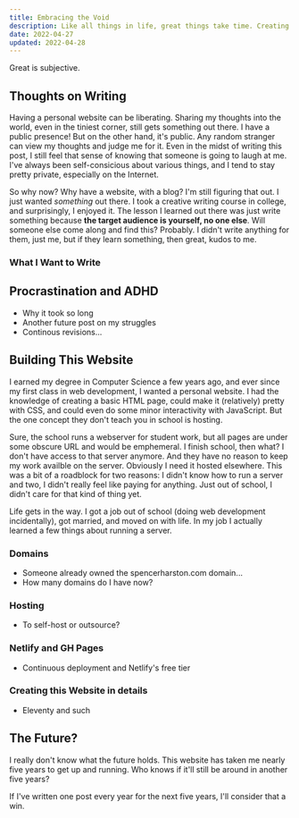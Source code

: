 ```yaml
---
title: Embracing the Void
description: Like all things in life, great things take time. Creating a personal website is one of those things. 
date: 2022-04-27
updated: 2022-04-28
---
```


Great is subjective. 

## Thoughts on Writing

Having a personal website can be liberating. Sharing my thoughts into the world, even in the tiniest corner, still gets something out there. I have a public presence! But on the other hand, it's public. Any random stranger can view my thoughts and judge me for it. Even in the midst of writing this post, I still feel that sense of knowing that someone is going to laugh at me. I've always been self-consicious about various things, and I tend to stay pretty private, especially on the Internet. 

So why now? Why have a website, with a blog? I'm still figuring that out. I just wanted *something* out there. I took a creative writing course in college, and surprisingly, I enjoyed it. The lesson I learned out there was just write something because **the target audience is yourself, no one else**. Will someone else come along and find this? Probably. I didn't write anything for them, just me, but if they learn something, then great, kudos to me.  

### What I Want to Write

## Procrastination and ADHD
 * Why it took so long
 * Another future post on my struggles
 * Continous revisions...

## Building This Website

I earned my degree in Computer Science a few years ago, and ever since my first class in web development, I wanted a personal website. I had the knowledge of creating a basic HTML page, could make it (relatively) pretty with CSS, and could even do some minor interactivity with JavaScript. But the one concept they don't teach you in school is hosting.

Sure, the school runs a webserver for student work, but all pages are under some obscure URL and would be emphemeral. I finish school, then what? I don't have access to that server anymore. And they have no reason to keep my work availble on the server. Obviously I need it hosted elsewhere. This was a bit of a roadblock for two reasons: I didn't know how to run a server and two, I didn't really feel like paying for anything. Just out of school, I didn't care for that kind of thing yet.

Life gets in the way. I got a job out of school (doing web development incidentally), got married, and moved on with life. In my job I actually learned a few things about running a server. 

### Domains
 * Someone already owned the spencerharston.com domain...
 * How many domains do I have now?
### Hosting
 * To self-host or outsource?
### Netlify and GH Pages
 * Continuous deployment and Netlify's free tier
### Creating this Website in details
 * Eleventy and such


## The Future?

I really don't know what the future holds. This website has taken me nearly five years to get up and running. Who knows if it'll still be around in another five years?

If I've written one post every year for the next five years, I'll consider that a win.